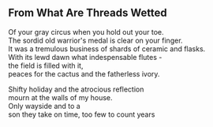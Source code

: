 From What Are Threads Wetted
----------------------------
Of your gray circus when you hold out your toe.  
The sordid old warrior's medal is clear on your finger.  
It was a tremulous business of shards of ceramic and flasks.  
With its lewd dawn what indespensable flutes -  
the field is filled with it,  
peaces for the cactus and the fatherless ivory.  
  
Shifty holiday and the atrocious reflection  
mourn at the walls of my house.  
Only wayside and to a  
son they take on time, too few to count years  

